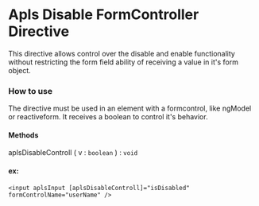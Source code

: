 # Apls Disable FormController Directive

This directive allows control over the disable and enable functionality without restricting the form field ability of receiving a value in it's form object.

### How to use

The directive must be used in an element with a formcontrol, like ngModel or reactiveform. It receives a boolean to control it's behavior.

#### Methods

aplsDisableControll ( v : `boolean` ) : `void`

#### ex:

`<input aplsInput [aplsDisableControll]="isDisabled" formControlName="userName" />`
